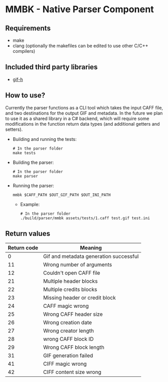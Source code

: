 # MMBK - Native Parser Component
## Requirements
* make
* clang (optionally the makefiles can be edited to use other C/C++ compilers)
## Included third party libraries
* [gif-h](https://github.com/charlietangora/gif-h)
## How to use?
Currently the parser functions as a CLI tool which takes the input CAFF file, and two destinations for the output GIF and metadata.
In the future we plan to use it as a shared library in a C# backend, which will require some modifications in the function return data types (and additional getters and setters).
* Building and running the tests:
  ```
  # In the parser folder
  make tests
  ```
* Building the parser:
  ```
  # In the parser folder
  make parser
  ```
* Running the parser:
  ```
  mmbk $CAFF_PATH $OUT_GIF_PATH $OUT_INI_PATH
  ```
  * Example:
    ```
    # In the parser folder
    ./build/parser/mmbk assets/tests/1.caff test.gif test.ini
    ```

## Return values
| Return code | Meaning                                |
|-------------|----------------------------------------|
| 0           | Gif and metadata generation successful |
| 11          | Wrong number of arguments              |
| 12          | Couldn't open CAFF file                |
| 21          | Multiple header blocks                 |
| 22          | Multiple credits blocks                |
| 23          | Missing header or credit block         |
| 24          | CAFF magic wrong                       |
| 25          | Wrong CAFF header size                 |
| 26          | Wrong creation date                    |
| 27          | Wrong creator length                   |
| 28          | wrong CAFF block ID                    |
| 29          | Wrong CAFF block length                |
| 31          | GIF generation failed                  |
| 41          | CIFF magic wrong                       |
| 42          | CIFF content size wrong                |
